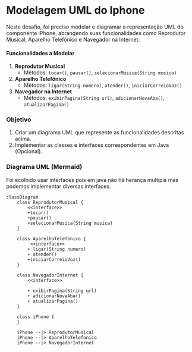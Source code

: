 # Modelagem UML do Iphone

Neste desafio, foi preciso modelar e diagramar a representação UML do componente iPhone, abrangendo suas funcionalidades como Reprodutor Musical, Aparelho Telefônico e Navegador na Internet.

#### Funcionalidades a Modelar

1. **Reprodutor Musical**
   - Métodos: `tocar()`, `pausar()`, `selecionarMusica(String musica)`
2. **Aparelho Telefônico**
   - Métodos: `ligar(String numero)`, `atender()`, `iniciarCorreioVoz()`
3. **Navegador na Internet**
   - Métodos: `exibirPagina(String url)`, `adicionarNovaAba()`, `atualizarPagina()`

### Objetivo

1. Criar um diagrama UML que represente as funcionalidades descritas acima.
2. Implementar as classes e interfaces correspondentes em Java (Opcional).

### Diagrama UML (Mermaid)

Foi ecolhido usar interfaces pois em java não há herança multipla mas podemos implementar diversas interfaces.

```mermaid
classDiagram
    class ReprodutorMusical {
        <<interface>>
        +tocar()
        +pausar()
        +selecionarMusica(String musica)
    }

    class AparelhoTelefonico {
         <<interface>>
        + ligar(String numero)
        + atender()
        +iniciarCorreioVoz()
    }

    class NavegadorInternet {
        <<interface>>

        + exibirPagina(String url)
        + adicionarNovaAba()
        + atualizarPagina()
    }

    class iPhone {
    }

    iPhone --|> ReprodutorMusical
    iPhone --|> AparelhoTelefonico
    iPhone --|> NavegadorInternet
```
